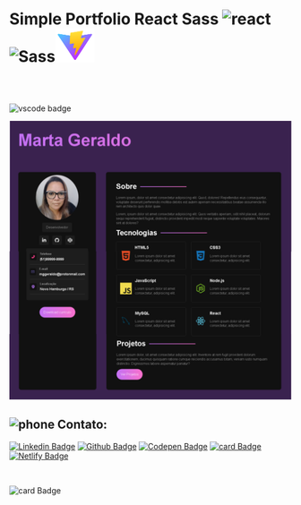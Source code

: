




# Simple Portfolio React Sass <img src="https://cdn.jsdelivr.net/gh/devicons/devicon/icons/react/react-original.svg" alt="react" width="70" height="60" /><img src="https://cdn.jsdelivr.net/gh/devicons/devicon/icons/sass/sass-original.svg" alt="Sass" width="70" height="60" /><img src="https://raw.githubusercontent.com/MGBrave/SimplePortfolioReactSass/3b5ec2a1626085a841b921a850292c334ed5d600/vite-svg.svg"  alt="Vite" width="70" height="60"/>

          
      


           
          
<br>
<br>

![vscode badge](https://img.shields.io/badge/Made%20with-VSCode-1f425f.svg)

[![Simple Portfolio React Sass](https://raw.githubusercontent.com/MGBrave/SimplePortfolioReactSass/5528bd8c809b4b018c27f2ff3406c6c2bc7d4c67/prototype.svg)](https://codepen.io/martageraldo/full/BaPmvgj)






## <img src="https://user-images.githubusercontent.com/60014891/168324047-c0ccd0c7-3a0e-45c1-98a1-50ca64b82012.png" alt="phone" width="40"/> Contato: 

[![Linkedin Badge](https://img.shields.io/badge/-LinkedIn-blue?style=social-square&logo=Linkedin&logoColor=white&link=https://www.linkedin.com/in/marta-geraldo/)](https://www.linkedin.com/in/marta-geraldo/)
 [![Github Badge](https://img.shields.io/badge/GitHub--000?style=social&logo=Github&logoColor=&link=https://github.com/martageraldo)](https://github.com/martageraldo)
[![Codepen Badge](https://img.shields.io/badge/-Codepen-black?style=social-square&logo=Codepen&logoColor=white&link=https://codepen.io/martageraldo)](https://codepen.io/martageraldo)
[![card Badge](https://img.shields.io/badge/ProtonMail-8B89CC?style=social-square&logo=protonmail&logoColor=white)](mailto:mggeraldo@protonmail.com) 
[![Netlify Badge](https://img.shields.io/badge/netlify-%23000000.svg?style=social-square&logo=netlify&logoColor=#00C7B7)](https://martageraldo.netlify.app/)

<br>

![card Badge](https://img.shields.io/badge/License-MIT-blue.svg)
